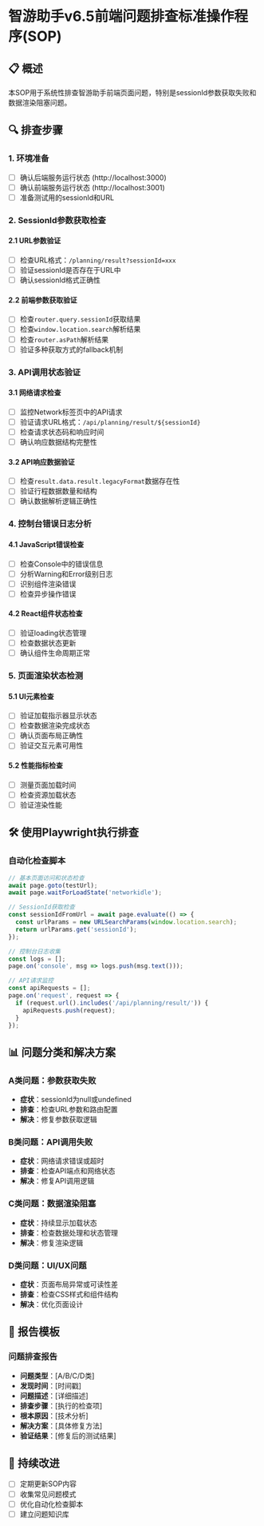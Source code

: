 # 智游助手v6.5前端问题排查标准操作程序(SOP)

## 📋 概述
本SOP用于系统性排查智游助手前端页面问题，特别是sessionId参数获取失败和数据渲染阻塞问题。

## 🔍 排查步骤

### 1. 环境准备
- [ ] 确认后端服务运行状态 (http://localhost:3000)
- [ ] 确认前端服务运行状态 (http://localhost:3001)
- [ ] 准备测试用的sessionId和URL

### 2. SessionId参数获取检查
#### 2.1 URL参数验证
- [ ] 检查URL格式：`/planning/result?sessionId=xxx`
- [ ] 验证sessionId是否存在于URL中
- [ ] 确认sessionId格式正确性

#### 2.2 前端参数获取验证
- [ ] 检查`router.query.sessionId`获取结果
- [ ] 检查`window.location.search`解析结果
- [ ] 检查`router.asPath`解析结果
- [ ] 验证多种获取方式的fallback机制

### 3. API调用状态验证
#### 3.1 网络请求检查
- [ ] 监控Network标签页中的API请求
- [ ] 验证请求URL格式：`/api/planning/result/${sessionId}`
- [ ] 检查请求状态码和响应时间
- [ ] 确认响应数据结构完整性

#### 3.2 API响应数据验证
- [ ] 检查`result.data.result.legacyFormat`数据存在性
- [ ] 验证行程数据数量和结构
- [ ] 确认数据解析逻辑正确性

### 4. 控制台错误日志分析
#### 4.1 JavaScript错误检查
- [ ] 检查Console中的错误信息
- [ ] 分析Warning和Error级别日志
- [ ] 识别组件渲染错误
- [ ] 检查异步操作错误

#### 4.2 React组件状态检查
- [ ] 验证loading状态管理
- [ ] 检查数据状态更新
- [ ] 确认组件生命周期正常

### 5. 页面渲染状态检测
#### 5.1 UI元素检查
- [ ] 验证加载指示器显示状态
- [ ] 检查数据渲染完成状态
- [ ] 确认页面布局正确性
- [ ] 验证交互元素可用性

#### 5.2 性能指标检查
- [ ] 测量页面加载时间
- [ ] 检查资源加载状态
- [ ] 验证渲染性能

## 🛠️ 使用Playwright执行排查

### 自动化检查脚本
```javascript
// 基本页面访问和状态检查
await page.goto(testUrl);
await page.waitForLoadState('networkidle');

// SessionId获取检查
const sessionIdFromUrl = await page.evaluate(() => {
  const urlParams = new URLSearchParams(window.location.search);
  return urlParams.get('sessionId');
});

// 控制台日志收集
const logs = [];
page.on('console', msg => logs.push(msg.text()));

// API请求监控
const apiRequests = [];
page.on('request', request => {
  if (request.url().includes('/api/planning/result/')) {
    apiRequests.push(request);
  }
});
```

## 📊 问题分类和解决方案

### A类问题：参数获取失败
- **症状**：sessionId为null或undefined
- **排查**：检查URL参数和路由配置
- **解决**：修复参数获取逻辑

### B类问题：API调用失败
- **症状**：网络请求错误或超时
- **排查**：检查API端点和网络状态
- **解决**：修复API调用逻辑

### C类问题：数据渲染阻塞
- **症状**：持续显示加载状态
- **排查**：检查数据处理和状态管理
- **解决**：修复渲染逻辑

### D类问题：UI/UX问题
- **症状**：页面布局异常或可读性差
- **排查**：检查CSS样式和组件结构
- **解决**：优化页面设计

## 📝 报告模板

### 问题排查报告
- **问题类型**：[A/B/C/D类]
- **发现时间**：[时间戳]
- **问题描述**：[详细描述]
- **排查步骤**：[执行的检查项]
- **根本原因**：[技术分析]
- **解决方案**：[具体修复方法]
- **验证结果**：[修复后的测试结果]

## 🔄 持续改进
- [ ] 定期更新SOP内容
- [ ] 收集常见问题模式
- [ ] 优化自动化检查脚本
- [ ] 建立问题知识库
